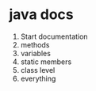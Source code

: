 # java docs

1. Start documentation
2. methods
3. variables
4. static members
5. class level
6. everything
